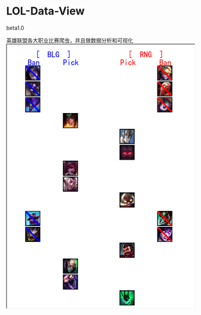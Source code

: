 # LOL-Data-View
beta1.0

英雄联盟各大职业比赛爬虫，并且做数据分析和可视化
![BP图](https://github.com/wangtengke/LOL-Data-View/blob/master/Result/0.png)
